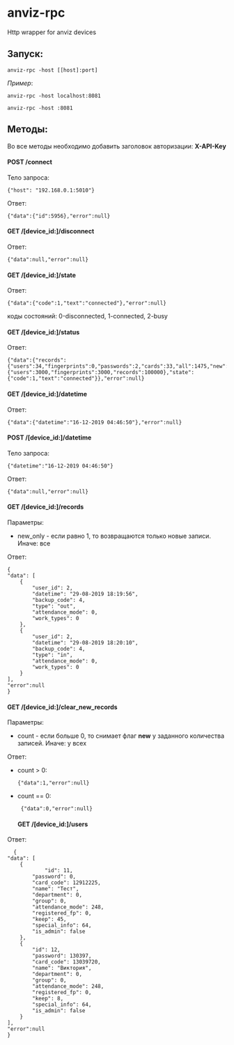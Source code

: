 # anviz-rpc
Http wrapper for anviz devices

## Запуск: 

    anviz-rpc -host [[host]:port]

*Пример*: 

    anviz-rpc -host localhost:8081

    anviz-rpc -host :8081

## Методы:
  Во все методы необходимо добавить заголовок авторизации: **X-API-Key** 
  
  #### POST /connect
Тело запроса: 
        
    {"host": "192.168.0.1:5010"}
    
Ответ:

    {"data":{"id":5956},"error":null} 
    
  #### GET /[device_id:]/disconnect
Ответ:
  
    {"data":null,"error":null}

  #### GET /[device_id:]/state
Ответ:
  
    {"data":{"code":1,"text":"connected"},"error":null}
коды состояний: 0-disconnected, 1-connected, 2-busy

  #### GET /[device_id:]/status
Ответ:

    {"data":{"records":{"users":34,"fingerprints":0,"passwords":2,"cards":33,"all":1475,"new":0},"capacity":{"users":3000,"fingerprints":3000,"records":100000},"state":{"code":1,"text":"connected"}},"error":null}
    
  #### GET /[device_id:]/datetime
Ответ:

    {"data":{"datetime":"16-12-2019 04:46:50"},"error":null}
   
  #### POST /[device_id:]/datetime
Тело запроса: 

    {"datetime":"16-12-2019 04:46:50"}
Ответ:
     
    {"data":null,"error":null}
  #### GET /[device_id:]/records
Параметры:
    
  - new_only - если равно 1, то возвращаются только новые записи. Иначе: все
 
Ответ:

    {
	"data": [
		{
			"user_id": 2,
			"datetime": "29-08-2019 18:19:56",
			"backup_code": 4,
			"type": "out",
			"attendance_mode": 0,
			"work_types": 0
		},
		{
			"user_id": 2,
			"datetime": "29-08-2019 18:20:10",
			"backup_code": 4,
			"type": "in",
			"attendance_mode": 0,
			"work_types": 0
		}
	],
	"error":null
    }
  #### GET /[device_id:]/clear_new_records
Параметры:
  
  - count - если больше 0, то снимает флаг **new** у заданного количества записей. Иначе: у всех
  
Ответ:

- count > 0:
  
      {"data":1,"error":null}
    
- count == 0:
 
       {"data":0,"error":null}
  #### GET /[device_id:]/users
  
 Ответ:
 
      {
	"data": [
		{			
		        "id": 11,
			"password": 0,
			"card_code": 12912225,
			"name": "Тест",
			"department": 0,
			"group": 0,
			"attendance_mode": 248,
			"registered_fp": 0,
			"keep": 45,
			"special_info": 64,
			"is_admin": false
		},
		{
			"id": 12,
			"password": 130397,
			"card_code": 13039720,
			"name": "Виктория",
			"department": 0,
			"group": 0,
			"attendance_mode": 248,
			"registered_fp": 0,
			"keep": 8,
			"special_info": 64,
			"is_admin": false
		}
	],
	"error":null
    }
